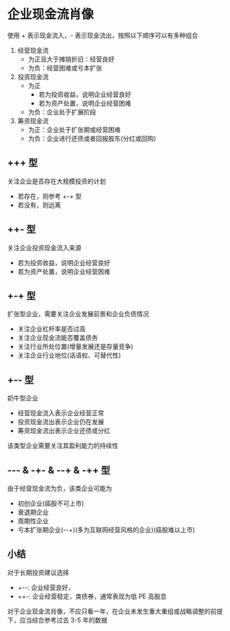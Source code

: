 # 企业现金流肖像

使用 + 表示现金流入，- 表示现金流出，按照以下顺序可以有多种组合

1. 经营现金流
    - 为正且大于摊销折旧：经营良好
    - 为负：经营困难或亏本扩张
2. 投资现金流
    - 为正
        - 若为投资收益，说明企业经营良好
        - 若为资产处置，说明企业经营困难
    - 为负：企业处于扩展阶段
3. 筹资现金流
    - 为正：企业处于扩张期或经营困难
    - 为负：企业进行还债或者回报股东(分红或回购)

## +++ 型

关注企业是否存在大规模投资的计划

-   若存在，则参考 +-+ 型
-   若没有，则远离

## ++- 型

关注企业投资现金流入来源

-   若为投资收益，说明企业经营良好
-   若为资产处置，说明企业经营困难

## +-+ 型

扩张型企业，需要关注企业发展前景和企业负债情况

-   关注企业杠杆率是否过高
-   关注企业现金流能否覆盖债务
-   关注行业所处位置(增量发展还是存量竞争)
-   关注企业行业地位(话语权、可替代性)

## +-- 型

奶牛型企业

-   经营现金流入表示企业经营正常
-   投资现金流出表示企业仍在发展
-   筹资现金流出表示企业还债或分红

该类型企业需要关注其盈利能力的持续性

## --- & -+- & --+ & -++ 型

由于经营现金流为负，该类企业可能为

-   初创企业(癌股不可上市)
-   衰退期企业
-   周期性企业
-   亏本扩张期企业(--+)(多为互联网经营风格的企业)(癌股难以上市)

## 小结

对于长期投资建议选择

-   +--: 企业经营良好，
-   ++-: 企业经营稳定，类债券，通常表现为低 PE 高股息

对于企业现金流肖像，不应只看一年，在企业未发生重大重组或战略调整的前提下，应当综合参考过去 3-5 年的数据
